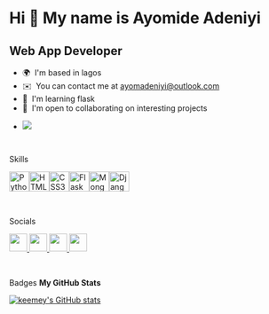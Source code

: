 Hi 👋 My name is Ayomide Adeniyi
================================

Web App Developer
-----------------

*   🌍  I'm based in lagos
*   ✉️  You can contact me at [ayomadeniyi@outlook.com](mailto:ayomadeniyi@outlook.com)
*   🧠  I'm learning flask
*   🤝  I'm open to collaborating on interesting projects
*   <p><a href="https://www.x.com/keemeayo" target="_blank" rel="noreferrer"><img src="https://img.shields.io/twitter/follow/keemeayo?logo=twitter&style=for-the-badge&color=0891b2&labelColor=1c1917" /></a>
</p><br>  

    
Skills    
<p align="left">
<a href="https://www.python.org/" target="_blank" rel="noreferrer"><img src="https://raw.githubusercontent.com/danielcranney/readme-generator/main/public/icons/skills/python-colored.svg" width="36" height="36" alt="Python" /></a><a href="https://developer.mozilla.org/en-US/docs/Glossary/HTML5" target="_blank" rel="noreferrer"><img src="https://raw.githubusercontent.com/danielcranney/readme-generator/main/public/icons/skills/html5-colored.svg" width="36" height="36" alt="HTML5" /></a><a href="https://www.w3.org/TR/CSS/#css" target="_blank" rel="noreferrer"><img src="https://raw.githubusercontent.com/danielcranney/readme-generator/main/public/icons/skills/css3-colored.svg" width="36" height="36" alt="CSS3" /></a><a href="https://flask.palletsprojects.com/en/2.0.x/" target="_blank" rel="noreferrer"><img src="https://raw.githubusercontent.com/danielcranney/readme-generator/main/public/icons/skills/flask-colored.svg" width="36" height="36" alt="Flask" /></a><a href="https://www.mongodb.com/" target="_blank" rel="noreferrer"><img src="https://raw.githubusercontent.com/danielcranney/readme-generator/main/public/icons/skills/mongodb-colored.svg" width="36" height="36" alt="MongoDB" /></a><a href="https://www.djangoproject.com/" target="_blank" rel="noreferrer"><img src="https://raw.githubusercontent.com/danielcranney/readme-generator/main/public/icons/skills/django-colored.svg" width="36" height="36" alt="Django" /></a>
</p><br>
                    
Socials                
<p align="left">
<a href="https://www.github.com/keemey" target="_blank" rel="noreferrer">
  <picture>
    <source media="(prefers-color-scheme: dark)" srcset="https://raw.githubusercontent.com/danielcranney/readme
      generator/main/public/icons/socials/github-dark.svg" />
    <source media="(prefers-color-scheme: light)" srcset="https://raw.githubusercontent.com/danielcranney/readme
      generator/main/public/icons/socials/github.svg" />
    <img src="https://raw.githubusercontent.com/danielcranney/readme-generator/main/public/icons/socials/github.svg" width="32" height="32" />
 </picture> 
</a>
<a href="http://www.instagram.com/keemeayo" target="_blank" rel="noreferrer">
  <picture>
    <source media="(prefers-color-scheme: dark)" srcset="undefined" />
    <source media="(prefers-color-scheme: light)" srcset="https://raw.githubusercontent.com/danielcranney/readme
      generator/main/public/icons/socials/instagram.svg"/>
    <img src="https://raw.githubusercontent.com/danielcranney/readme-generator/main/public/icons/socials/instagram.svg" width="32" height="32"/>
  </picture>
</a>
<a href="https://www.linkedin.com/in/ayomide-adeniyi-545251267" target="_blank" rel="noreferrer">
  <picture>
    <source media="(prefers-color-scheme: dark)" srcset="https://raw.githubusercontent.com/danielcranney/readme-generator/main/public/icons/socials/linkedin-dark.svg" />
    <source media="(prefers-color-scheme: light)" srcset="https://raw.githubusercontent.com/danielcranney/readme-generator/main/public/icons/socials/linkedin.svg" />
    <img src="https://raw.githubusercontent.com/danielcranney/readme-generator/main/public/icons/socials/linkedin.svg" width="32" height="32" />
   </picture>
 </a>
 <a href="https://www.x.com/keemeayo" target="_blank" rel="noreferrer">
   <picture>
     <source media="(prefers-color-scheme: dark)" srcset="https://raw.githubusercontent.com/danielcranney/readme-generator/main/public/icons/socials/twitter-dark.svg" />
     <source media="(prefers-color-scheme: light)" srcset="https://raw.githubusercontent.com/danielcranney/readme-generator/main/public/icons/socials/twitter.svg" />
     <img src="https://raw.githubusercontent.com/danielcranney/readme-generator/main/public/icons/socials/twitter.svg" width="32" height="32" />
   </picture>
 </a></p><br>
 
Badges
<b>My GitHub Stats</b>
<p><a href="http://www.github.com/keemey"><img src="https://github-readme-stats.vercel.app/api?username=keemey&show_icons=true&hide=&count_private=true&title_color=0891b2&text_color=ffffff&icon_color=0891b2&bg_color=1c1917&hide_border=true&show_icons=true" alt="keemey's GitHub stats" /></a></p>
